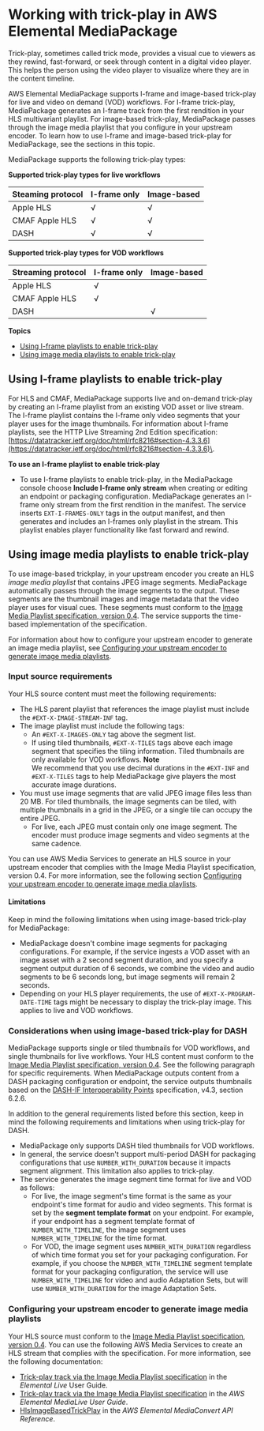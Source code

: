 # Working with trick\-play in AWS Elemental MediaPackage<a name="trick-play"></a>

Trick\-play, sometimes called trick mode, provides a visual cue to viewers as they rewind, fast\-forward, or seek through content in a digital video player\. This helps the person using the video player to visualize where they are in the content timeline\.

AWS Elemental MediaPackage supports I\-frame and image\-based trick\-play for live and video on demand \(VOD\) workflows\. For I\-frame trick\-play, MediaPackage generates an I\-frame track from the first rendition in your HLS multivariant playlist\. For image\-based trick\-play, MediaPackage passes through the image media playlist that you configure in your upstream encoder\. To learn how to use I\-frame and image\-based trick\-play for MediaPackage, see the sections in this topic\.

MediaPackage supports the following trick\-play types:

**Supported trick\-play types for live workflows**


| Steaming protocol | I\-frame only | Image\-based | 
| --- | --- | --- | 
|  Apple HLS  |  √  |  √  | 
|  CMAF Apple HLS  |  √  |  √  | 
|  DASH  |  √  |  √  | 

**Supported trick\-play types for VOD workflows**


| Streaming protocol | I\-frame only | Image\-based | 
| --- | --- | --- | 
|  Apple HLS  |  √  |    | 
|  CMAF Apple HLS  |  √  |    | 
|  DASH  |    |  √  | 

**Topics**
+ [Using I\-frame playlists to enable trick\-play](#using-i-frame-playlists)
+ [Using image media playlists to enable trick\-play](#using-image-media-playlists)

## Using I\-frame playlists to enable trick\-play<a name="using-i-frame-playlists"></a>

For HLS and CMAF, MediaPackage supports live and on\-demand trick\-play by creating an I\-frame playlist from an existing VOD asset or live stream\. The I\-frame playlist contains the I\-frame only video segments that your player uses for the image thumbnails\. For information about I\-frame playlists, see the HTTP Live Streaming 2nd Edition specification: [https://datatracker.ietf.org/doc/html/rfc8216#section-4.3.3.6](https://datatracker.ietf.org/doc/html/rfc8216#section-4.3.3.6)\.

**To use an I\-frame playlist to enable trick\-play**
+ To use I\-frame playlists to enable trick\-play, in the MediaPackage console choose **Include I\-frame only stream** when creating or editing an endpoint or packaging configuration\. MediaPackage generates an I\-frame only stream from the first rendition in the manifest\. The service inserts `EXT-I-FRAMES-ONLY` tags in the output manifest, and then generates and includes an I\-frames only playlist in the stream\. This playlist enables player functionality like fast forward and rewind\.

## Using image media playlists to enable trick\-play<a name="using-image-media-playlists"></a>

To use image\-based trickplay, in your upstream encoder you create an HLS *image media playlist* that contains JPEG image segments\. MediaPackage automatically passes through the image segments to the output\. These segments are the thumbnail images and image metadata that the video player uses for visual cues\. These segments must conform to the [Image Media Playlist specification, version 0\.4](https://github.com/image-media-playlist/spec/blob/master/image_media_playlist_v0_4.pdf)\. The service supports the time\-based implementation of the specification\.

For information about how to configure your upstream encoder to generate an image media playlist, see [Configuring your upstream encoder to generate image media playlists](#configuring-upstream-encoder)\.

### Input source requirements<a name="image-based-requirements"></a>

Your HLS source content must meet the following requirements:
+ The HLS parent playlist that references the image playlist must include the `#EXT-X-IMAGE-STREAM-INF` tag\.
+ The image playlist must include the following tags:
  + An `#EXT-X-IMAGES-ONLY` tag above the segment list\.
  + If using tiled thumbnails, `#EXT-X-TILES` tags above each image segment that specifies the tiling information\. Tiled thumbnails are only available for VOD workflows\.
**Note**  
We recommend that you use decimal durations in the `#EXT-INF` and `#EXT-X-TILES` tags to help MediaPackage give players the most accurate image durations\.
+ You must use image segments that are valid JPEG image files less than 20 MB\. For tiled thumbnails, the image segments can be tiled, with multiple thumbnails in a grid in the JPEG, or a single tile can occupy the entire JPEG\.
  + For live, each JPEG must contain only one image segment\. The encoder must produce image segments and video segments at the same cadence\.

You can use AWS Media Services to generate an HLS source in your upstream encoder that complies with the Image Media Playlist specification, version 0\.4\. For more information, see the following section [Configuring your upstream encoder to generate image media playlists](#configuring-upstream-encoder)\.

#### Limitations<a name="image-based-limitations"></a>

Keep in mind the following limitations when using image\-based trick\-play for MediaPackage:
+ MediaPackage doesn't combine image segments for packaging configurations\. For example, if the service ingests a VOD asset with an image asset with a 2 second segment duration, and you specify a segment output duration of 6 seconds, we combine the video and audio segments to be 6 seconds long, but image segments will remain 2 seconds\.
+ Depending on your HLS player requirements, the use of `#EXT-X-PROGRAM-DATE-TIME` tags might be necessary to display the trick\-play image\. This applies to live and VOD workflows\.

### Considerations when using image\-based trick\-play for DASH<a name="trickplay-dash-considerations"></a>

MediaPackage supports single or tiled thumbnails for VOD workflows, and single thumbnails for live workflows\. Your HLS content must conform to the [Image Media Playlist specification, version 0\.4](https://github.com/image-media-playlist/spec/blob/master/image_media_playlist_v0_4.pdf)\. See the following paragraph for specific requirements\. When MediaPackage outputs content from a DASH packaging configuration or endpoint, the service outputs thumbnails based on the [DASH\-IF Interoperability Points](https://dashif.org/docs/DASH-IF-IOP-v4.3.pdf) specification, v4\.3, section 6\.2\.6\.

In addition to the general requirements listed before this section, keep in mind the following requirements and limitations when using trick\-play for DASH\.
+ MediaPackage only supports DASH tiled thumbnails for VOD workflows\.
+ In general, the service doesn't support multi\-period DASH for packaging configurations that use `NUMBER_WITH_DURATION` because it impacts segment alignment\. This limitation also applies to trick\-play\.
+ The service generates the image segment time format for live and VOD as follows:
  + For live, the image segment's time format is the same as your endpoint's time format for audio and video segments\. This format is set by the **segment template format** on your endpoint\. For example, if your endpoint has a segment template format of `NUMBER_WITH_TIMELINE`, the image segment uses `NUMBER_WITH_TIMELINE` for the time format\.
  + For VOD, the image segment uses `NUMBER_WITH_DURATION` regardless of which time format you set for your packaging configuration\. For example, if you choose the `NUMBER_WITH_TIMELINE` segment template format for your packaging configuration, the service will use `NUMBER_WITH_TIMELINE` for video and audio Adaptation Sets, but will use `NUMBER_WITH_DURATION` for the image Adaptation Sets\.

### Configuring your upstream encoder to generate image media playlists<a name="configuring-upstream-encoder"></a>

Your HLS source must conform to the [Image Media Playlist specification, version 0\.4](https://github.com/image-media-playlist/spec/blob/master/image_media_playlist_v0_4.pdf)\. You can use the following AWS Media Services to create an HLS stream that complies with the specification\. For more information, see the following documentation:
+ [Trick\-play track via the Image Media Playlist specification](https://docs.aws.amazon.com/elemental-live/latest/ug/trick-play-roku.html) in the *Elemental Live* User Guide\.
+ [Trick\-play track via the Image Media Playlist specification](https://docs.aws.amazon.com/medialive/latest/ug/trick-play-roku.html) in the *AWS Elemental MediaLive User Guide*\.
+ [HlsImageBasedTrickPlay](https://docs.aws.amazon.com/mediaconvert/latest/apireference/jobs.html#jobs-prop-hlsgroupsettings-imagebasedtrickplay) in the *AWS Elemental MediaConvert API Reference*\.